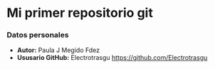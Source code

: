 # Mi primer repositorio git
### Datos personales
- **Autor:** Paula J Megido Fdez
- **Ususario GitHub:** Electrotrasgu https://github.com/Electrotrasgu
